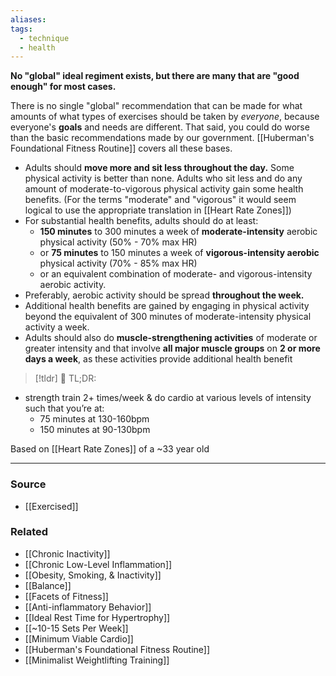 ```yaml
---
aliases: 
tags:
  - technique
  - health
---
```

**No "global" ideal regiment exists, but there are many that are "good enough" for most cases.**

There is no single "global" recommendation that can be made for what amounts of what types of exercises should be taken by *everyone*, because everyone's **goals** and needs are different. That said, you could do worse than the basic recommendations made by our government. [[Huberman's Foundational Fitness Routine]] covers all these bases.

- Adults should **move more and sit less throughout the day.** Some physical activity is better than none. Adults who sit less and do any amount of moderate-to-vigorous physical activity gain some health benefits. (For the terms "moderate" and "vigorous" it would seem logical to use the appropriate translation in [[Heart Rate Zones]])
- For substantial health benefits, adults should do at least:
    - **150 minutes** to 300 minutes a week of **moderate-intensity** aerobic physical activity (50% - 70% max HR)
    - or **75 minutes** to 150 minutes a week of **vigorous-intensity aerobic** physical activity (70% - 85% max HR)
    - or an equivalent combination of moderate- and vigorous-intensity aerobic activity.
- Preferably, aerobic activity should be spread **throughout the week.**
- Additional health benefits are gained by engaging in physical activity beyond the equivalent of 300 minutes of moderate-intensity physical activity a week.
- Adults should also do **muscle-strengthening activities** of moderate or greater intensity and that involve **all major muscle groups** on **2 or more days a week**, as these activities provide additional health benefit

> [!tldr] 💓 TL;DR:
- strength train 2+ times/week & do cardio at various levels of intensity such that you’re at:
    - 75 minutes at 130-160bpm
    - 150 minutes at 90-130bpm

Based on [[Heart Rate Zones]] of a ~33 year old

---

### Source
- [[Exercised]]

### Related
- [[Chronic Inactivity]] 
- [[Chronic Low-Level Inflammation]] 
- [[Obesity, Smoking, & Inactivity]] 
- [[Balance]] 
- [[Facets of Fitness]] 
- [[Anti-inflammatory Behavior]] 
- [[Ideal Rest Time for Hypertrophy]] 
- [[~10-15 Sets Per Week]]
- [[Minimum Viable Cardio]]
- [[Huberman's Foundational Fitness Routine]]
- [[Minimalist Weightlifting Training]]